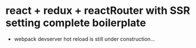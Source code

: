 # react + redux + reactRouter with SSR setting complete boilerplate


- webpack devserver hot reload is still under construction...
